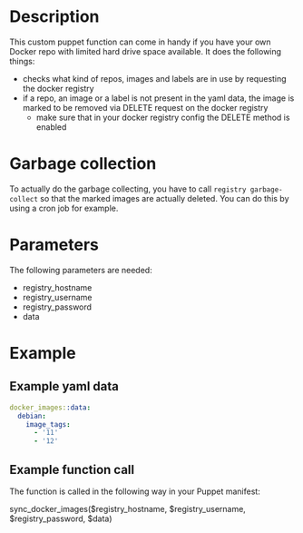 # Description

This custom puppet function can come in handy if you have your own Docker repo with limited hard drive space available. It does the following things:

  * checks what kind of repos, images and labels are in use by requesting the docker registry
  * if a repo, an image or a label is not present in the yaml data, the image is marked to be removed via DELETE request on the docker registry
    * make sure that in your docker registry config the DELETE method is enabled

# Garbage collection

To actually do the garbage collecting, you have to call `registry garbage-collect` so that the marked images are actually deleted. You can do this by using a cron job for example.

# Parameters

The following parameters are needed:

  * registry_hostname
  * registry_username
  * registry_password
  * data

# Example

## Example yaml data

```yaml
docker_images::data:
  debian:
    image_tags:
      - '11'
      - '12'
```

## Example function call

The function is called in the following way in your Puppet manifest:

sync_docker_images($registry_hostname, $registry_username, $registry_password, $data)
